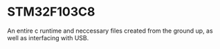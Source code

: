 # STM32F103C8
An entire c runtime and neccessary files created from the ground up,
as well as interfacing with USB.
